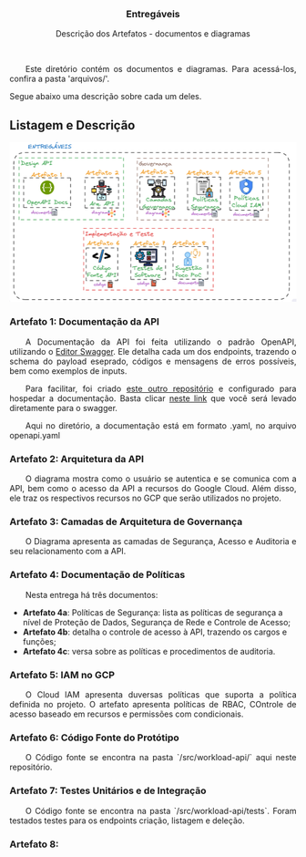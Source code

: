 <a name="readme-top"></a>

<!-- PROJECT LOGO -->
<br />
<div align="center">

  <h3 align="center">Entregáveis</h3>

  <p align="center">
    Descrição dos Artefatos - documentos e diagramas
  </p>
</div>

<br>
<p align="justify">
&ensp;&ensp;&ensp;&ensp;Este diretório contém os documentos e diagramas. Para acessá-los, confira a pasta 'arquivos/'. <br>

Segue abaixo uma descrição sobre cada um deles.
</p>

## Listagem e Descrição

<p align="center">
  <img src="../imgs/entregaveis.png" >
</p>


### Artefato 1: Documentação da API
<p align="justify">
&ensp;&ensp;&ensp;&ensp;A Documentação da API foi feita utilizando o padrão OpenAPI, utilizando o <a href="https://editor.swagger.io/" target="_blank"> Editor Swagger</a>. Ele detalha cada um dos endpoints, trazendo o schema do payload eseprado, códigos e mensagens de erros possíveis, bem como exemplos de inputs.
</p>

<p align="justify">
&ensp;&ensp;&ensp;&ensp;Para facilitar, foi criado <a href="https://github.com/bastoska/workload-api-docs" target="_blank">este outro repositório</a> e configurado para hospedar a documentação. Basta clicar <a href="https://bastoska.github.io/workload-api-docs" target="_blank">neste link</a> que você será levado diretamente para o swagger.
</p>

<p align="justify">
&ensp;&ensp;&ensp;&ensp;Aqui no diretório, a documentação está em formato .yaml, no arquivo openapi.yaml
</p>


### Artefato 2: Arquitetura da API

<p align="justify">
&ensp;&ensp;&ensp;&ensp;O diagrama mostra como o usuário se autentica e se comunica com a API, bem como o acesso da API a recursos do Google Cloud. Além disso, ele traz os respectivos recursos no GCP que serão utilizados no projeto.
</p>

### Artefato 3: Camadas de Arquitetura de Governança

<p align="justify">
&ensp;&ensp;&ensp;&ensp;O Diagrama apresenta as camadas de Segurança, Acesso e Auditoria e seu relacionamento com a API.
</p>

### Artefato 4: Documentação de Políticas

<p align="justify">
&ensp;&ensp;&ensp;&ensp;Nesta entrega há três documentos:
</p>

- **Artefato 4a**: Políticas de Segurança: lista as políticas de segurança a nível de Proteção de Dados, Segurança de Rede e Controle de Acesso;
- **Artefato 4b**: detalha o controle de acesso à API, trazendo os cargos e funções;
- **Artefato 4c**: versa sobre as políticas e procedimentos de auditoria.

### Artefato 5: IAM no GCP
<p align="justify">
&ensp;&ensp;&ensp;&ensp;O Cloud IAM apresenta duversas políticas que suporta a política definida no projeto. O artefato apresenta políticas de RBAC, COntrole de acesso baseado em recursos e permissões com condicionais.
</p>

### Artefato 6: Código Fonte do Protótipo
<p align="justify">
&ensp;&ensp;&ensp;&ensp;O Código fonte se encontra na pasta `/src/workload-api/` aqui neste repositório.
</p>

### Artefato 7: Testes Unitários e de Integração
<p align="justify">
&ensp;&ensp;&ensp;&ensp;O Código fonte se encontra na pasta `/src/workload-api/tests`. Foram testados testes para os endpoints criação, listagem e deleção.
</p>

### Artefato 8: 